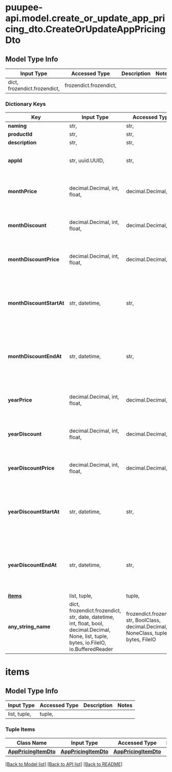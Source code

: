 # puupee-api.model.create_or_update_app_pricing_dto.CreateOrUpdateAppPricingDto

## Model Type Info
Input Type | Accessed Type | Description | Notes
------------ | ------------- | ------------- | -------------
dict, frozendict.frozendict,  | frozendict.frozendict,  |  | 

### Dictionary Keys
Key | Input Type | Accessed Type | Description | Notes
------------ | ------------- | ------------- | ------------- | -------------
**naming** | str,  | str,  |  | [optional] 
**productId** | str,  | str,  |  | [optional] 
**description** | str,  | str,  |  | [optional] 
**appId** | str, uuid.UUID,  | str,  |  | [optional] value must be a uuid
**monthPrice** | decimal.Decimal, int, float,  | decimal.Decimal,  |  | [optional] value must be a 64 bit float
**monthDiscount** | decimal.Decimal, int, float,  | decimal.Decimal,  |  | [optional] value must be a 64 bit float
**monthDiscountPrice** | decimal.Decimal, int, float,  | decimal.Decimal,  |  | [optional] value must be a 64 bit float
**monthDiscountStartAt** | str, datetime,  | str,  |  | [optional] value must conform to RFC-3339 date-time
**monthDiscountEndAt** | str, datetime,  | str,  |  | [optional] value must conform to RFC-3339 date-time
**yearPrice** | decimal.Decimal, int, float,  | decimal.Decimal,  |  | [optional] value must be a 64 bit float
**yearDiscount** | decimal.Decimal, int, float,  | decimal.Decimal,  |  | [optional] value must be a 64 bit float
**yearDiscountPrice** | decimal.Decimal, int, float,  | decimal.Decimal,  |  | [optional] value must be a 64 bit float
**yearDiscountStartAt** | str, datetime,  | str,  |  | [optional] value must conform to RFC-3339 date-time
**yearDiscountEndAt** | str, datetime,  | str,  |  | [optional] value must conform to RFC-3339 date-time
**[items](#items)** | list, tuple,  | tuple,  |  | [optional] 
**any_string_name** | dict, frozendict.frozendict, str, date, datetime, int, float, bool, decimal.Decimal, None, list, tuple, bytes, io.FileIO, io.BufferedReader | frozendict.frozendict, str, BoolClass, decimal.Decimal, NoneClass, tuple, bytes, FileIO | any string name can be used but the value must be the correct type | [optional]

# items

## Model Type Info
Input Type | Accessed Type | Description | Notes
------------ | ------------- | ------------- | -------------
list, tuple,  | tuple,  |  | 

### Tuple Items
Class Name | Input Type | Accessed Type | Description | Notes
------------- | ------------- | ------------- | ------------- | -------------
[**AppPricingItemDto**](AppPricingItemDto.md) | [**AppPricingItemDto**](AppPricingItemDto.md) | [**AppPricingItemDto**](AppPricingItemDto.md) |  | 

[[Back to Model list]](../../README.md#documentation-for-models) [[Back to API list]](../../README.md#documentation-for-api-endpoints) [[Back to README]](../../README.md)


